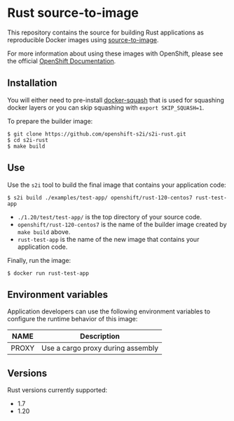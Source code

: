 Rust source-to-image
====================

This repository contains the source for building Rust applications as reproducible Docker images using [source-to-image](https://github.com/openshift/source-to-image).

For more information about using these images with OpenShift, please see the
official [OpenShift Documentation](https://docs.openshift.org/latest/architecture/core_concepts/builds_and_image_streams.html#source-build).

Installation
---------------
You will either need to pre-install [docker-squash](https://github.com/goldmann/docker-squash) that is used for squashing docker layers
or you can skip squashing with `export SKIP_SQUASH=1`.

To prepare the builder image:
```shell
$ git clone https://github.com/openshift-s2i/s2i-rust.git
$ cd s2i-rust
$ make build
```

Use
---------------
Use the `s2i` tool to build the final image that contains your application code:
```shell
$ s2i build ./examples/test-app/ openshift/rust-120-centos7 rust-test-app
```
* `./1.20/test/test-app/` is the top directory of your source code.
* `openshift/rust-120-centos7` is the name of the builder image created by `make build` above.
* `rust-test-app` is the name of the new image that contains your application code.

Finally, run the image:
```shell
$ docker run rust-test-app
```

Environment variables
---------------------

Application developers can use the following environment variables to configure the runtime behavior of this image:

NAME        | Description
------------|-------------
PROXY       | Use a cargo proxy during assembly

Versions
---------------
Rust versions currently supported:
* 1.7
* 1.20
